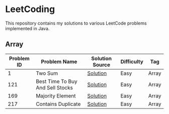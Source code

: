 # LeetCoding

This repository contains my solutions to various LeetCode problems implemented in Java.

## Array

| Problem ID | Problem Name                     | Solution Source                                                                             | Difficulty | Tag   |
|------------|----------------------------------|---------------------------------------------------------------------------------------------|------------|-------|
| 1          | Two Sum                          | [Solution](src/main/java/com/anirudhology/leetcoding/array/TwoSum.java)                     | Easy       | Array |
| 121        | Best Time To Buy And Sell Stocks | [Solution](src/main/java/com/anirudhology/leetcoding/array/BestTimeToBuyAndSellStocks.java) | Easy       | Array |
| 169        | Majority Element                 | [Solution](src/main/java/com/anirudhology/leetcoding/array/MajorityElement.java)            | Easy       | Array |
| 217        | Contains Duplicate               | [Solution](src/main/java/com/anirudhology/leetcoding/array/ContainsDuplicate.java)          | Easy       | Array |